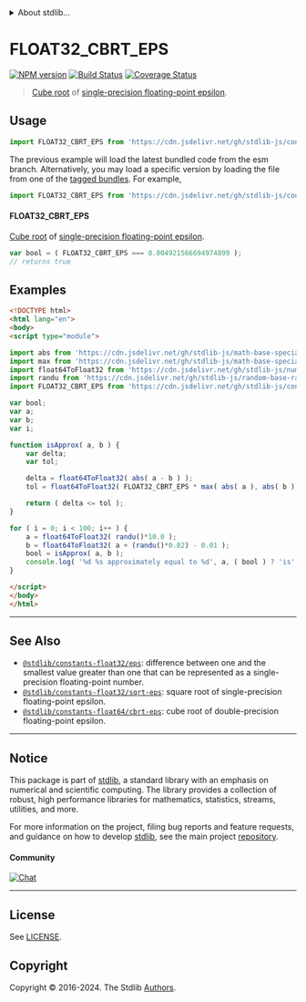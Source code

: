 <!--

@license Apache-2.0

Copyright (c) 2018 The Stdlib Authors.

Licensed under the Apache License, Version 2.0 (the "License");
you may not use this file except in compliance with the License.
You may obtain a copy of the License at

   http://www.apache.org/licenses/LICENSE-2.0

Unless required by applicable law or agreed to in writing, software
distributed under the License is distributed on an "AS IS" BASIS,
WITHOUT WARRANTIES OR CONDITIONS OF ANY KIND, either express or implied.
See the License for the specific language governing permissions and
limitations under the License.

-->


<details>
  <summary>
    About stdlib...
  </summary>
  <p>We believe in a future in which the web is a preferred environment for numerical computation. To help realize this future, we've built stdlib. stdlib is a standard library, with an emphasis on numerical and scientific computation, written in JavaScript (and C) for execution in browsers and in Node.js.</p>
  <p>The library is fully decomposable, being architected in such a way that you can swap out and mix and match APIs and functionality to cater to your exact preferences and use cases.</p>
  <p>When you use stdlib, you can be absolutely certain that you are using the most thorough, rigorous, well-written, studied, documented, tested, measured, and high-quality code out there.</p>
  <p>To join us in bringing numerical computing to the web, get started by checking us out on <a href="https://github.com/stdlib-js/stdlib">GitHub</a>, and please consider <a href="https://opencollective.com/stdlib">financially supporting stdlib</a>. We greatly appreciate your continued support!</p>
</details>

# FLOAT32_CBRT_EPS

[![NPM version][npm-image]][npm-url] [![Build Status][test-image]][test-url] [![Coverage Status][coverage-image]][coverage-url] <!-- [![dependencies][dependencies-image]][dependencies-url] -->

> [Cube root][@stdlib/math/base/special/cbrt] of [single-precision floating-point epsilon][@stdlib/constants/float32/eps].



<section class="usage">

## Usage

```javascript
import FLOAT32_CBRT_EPS from 'https://cdn.jsdelivr.net/gh/stdlib-js/constants-float32-cbrt-eps@esm/index.mjs';
```
The previous example will load the latest bundled code from the esm branch. Alternatively, you may load a specific version by loading the file from one of the [tagged bundles](https://github.com/stdlib-js/constants-float32-cbrt-eps/tags). For example,

```javascript
import FLOAT32_CBRT_EPS from 'https://cdn.jsdelivr.net/gh/stdlib-js/constants-float32-cbrt-eps@v0.2.2-esm/index.mjs';
```

#### FLOAT32_CBRT_EPS

[Cube root][@stdlib/math/base/special/cbrt] of [single-precision floating-point epsilon][@stdlib/constants/float32/eps].

```javascript
var bool = ( FLOAT32_CBRT_EPS === 0.004921566694974899 );
// returns true
```

</section>

<!-- /.usage -->

<section class="examples">

## Examples

<!-- eslint no-undef: "error" -->

```html
<!DOCTYPE html>
<html lang="en">
<body>
<script type="module">

import abs from 'https://cdn.jsdelivr.net/gh/stdlib-js/math-base-special-abs@esm/index.mjs';
import max from 'https://cdn.jsdelivr.net/gh/stdlib-js/math-base-special-max@esm/index.mjs';
import float64ToFloat32 from 'https://cdn.jsdelivr.net/gh/stdlib-js/number-float64-base-to-float32@esm/index.mjs';
import randu from 'https://cdn.jsdelivr.net/gh/stdlib-js/random-base-randu@esm/index.mjs';
import FLOAT32_CBRT_EPS from 'https://cdn.jsdelivr.net/gh/stdlib-js/constants-float32-cbrt-eps@esm/index.mjs';

var bool;
var a;
var b;
var i;

function isApprox( a, b ) {
    var delta;
    var tol;

    delta = float64ToFloat32( abs( a - b ) );
    tol = float64ToFloat32( FLOAT32_CBRT_EPS * max( abs( a ), abs( b ) ) );

    return ( delta <= tol );
}

for ( i = 0; i < 100; i++ ) {
    a = float64ToFloat32( randu()*10.0 );
    b = float64ToFloat32( a + (randu()*0.02) - 0.01 );
    bool = isApprox( a, b );
    console.log( '%d %s approximately equal to %d', a, ( bool ) ? 'is' : 'is not', b );
}

</script>
</body>
</html>
```

</section>

<!-- /.examples -->

<!-- C interface documentation. -->



<!-- Section for related `stdlib` packages. Do not manually edit this section, as it is automatically populated. -->

<section class="related">

* * *

## See Also

-   <span class="package-name">[`@stdlib/constants-float32/eps`][@stdlib/constants/float32/eps]</span><span class="delimiter">: </span><span class="description">difference between one and the smallest value greater than one that can be represented as a single-precision floating-point number.</span>
-   <span class="package-name">[`@stdlib/constants-float32/sqrt-eps`][@stdlib/constants/float32/sqrt-eps]</span><span class="delimiter">: </span><span class="description">square root of single-precision floating-point epsilon.</span>
-   <span class="package-name">[`@stdlib/constants-float64/cbrt-eps`][@stdlib/constants/float64/cbrt-eps]</span><span class="delimiter">: </span><span class="description">cube root of double-precision floating-point epsilon.</span>

</section>

<!-- /.related -->

<!-- Section for all links. Make sure to keep an empty line after the `section` element and another before the `/section` close. -->


<section class="main-repo" >

* * *

## Notice

This package is part of [stdlib][stdlib], a standard library with an emphasis on numerical and scientific computing. The library provides a collection of robust, high performance libraries for mathematics, statistics, streams, utilities, and more.

For more information on the project, filing bug reports and feature requests, and guidance on how to develop [stdlib][stdlib], see the main project [repository][stdlib].

#### Community

[![Chat][chat-image]][chat-url]

---

## License

See [LICENSE][stdlib-license].


## Copyright

Copyright &copy; 2016-2024. The Stdlib [Authors][stdlib-authors].

</section>

<!-- /.stdlib -->

<!-- Section for all links. Make sure to keep an empty line after the `section` element and another before the `/section` close. -->

<section class="links">

[npm-image]: http://img.shields.io/npm/v/@stdlib/constants-float32-cbrt-eps.svg
[npm-url]: https://npmjs.org/package/@stdlib/constants-float32-cbrt-eps

[test-image]: https://github.com/stdlib-js/constants-float32-cbrt-eps/actions/workflows/test.yml/badge.svg?branch=v0.2.2
[test-url]: https://github.com/stdlib-js/constants-float32-cbrt-eps/actions/workflows/test.yml?query=branch:v0.2.2

[coverage-image]: https://img.shields.io/codecov/c/github/stdlib-js/constants-float32-cbrt-eps/main.svg
[coverage-url]: https://codecov.io/github/stdlib-js/constants-float32-cbrt-eps?branch=main

<!--

[dependencies-image]: https://img.shields.io/david/stdlib-js/constants-float32-cbrt-eps.svg
[dependencies-url]: https://david-dm.org/stdlib-js/constants-float32-cbrt-eps/main

-->

[chat-image]: https://img.shields.io/gitter/room/stdlib-js/stdlib.svg
[chat-url]: https://app.gitter.im/#/room/#stdlib-js_stdlib:gitter.im

[stdlib]: https://github.com/stdlib-js/stdlib

[stdlib-authors]: https://github.com/stdlib-js/stdlib/graphs/contributors

[umd]: https://github.com/umdjs/umd
[es-module]: https://developer.mozilla.org/en-US/docs/Web/JavaScript/Guide/Modules

[deno-url]: https://github.com/stdlib-js/constants-float32-cbrt-eps/tree/deno
[deno-readme]: https://github.com/stdlib-js/constants-float32-cbrt-eps/blob/deno/README.md
[umd-url]: https://github.com/stdlib-js/constants-float32-cbrt-eps/tree/umd
[umd-readme]: https://github.com/stdlib-js/constants-float32-cbrt-eps/blob/umd/README.md
[esm-url]: https://github.com/stdlib-js/constants-float32-cbrt-eps/tree/esm
[esm-readme]: https://github.com/stdlib-js/constants-float32-cbrt-eps/blob/esm/README.md
[branches-url]: https://github.com/stdlib-js/constants-float32-cbrt-eps/blob/main/branches.md

[stdlib-license]: https://raw.githubusercontent.com/stdlib-js/constants-float32-cbrt-eps/main/LICENSE

[@stdlib/math/base/special/cbrt]: https://github.com/stdlib-js/math-base-special-cbrt/tree/esm

<!-- <related-links> -->

[@stdlib/constants/float32/eps]: https://github.com/stdlib-js/constants-float32-eps/tree/esm

[@stdlib/constants/float32/sqrt-eps]: https://github.com/stdlib-js/constants-float32-sqrt-eps/tree/esm

[@stdlib/constants/float64/cbrt-eps]: https://github.com/stdlib-js/constants-float64-cbrt-eps/tree/esm

<!-- </related-links> -->

</section>

<!-- /.links -->
